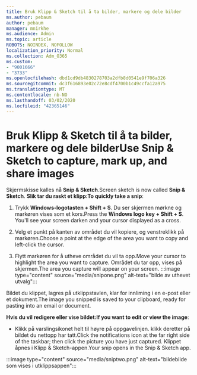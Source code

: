 ```yaml
---
title: Bruk Klipp & Sketch til å ta bilder, markere og dele bilder
ms.author: pebaum
author: pebaum
manager: mnirkhe
ms.audience: Admin
ms.topic: article
ROBOTS: NOINDEX, NOFOLLOW
localization_priority: Normal
ms.collection: Adm_O365
ms.custom:
- "9001666"
- "3733"
ms.openlocfilehash: dbd1cd9db4830278703a2dfb8d0541e9f706a326
ms.sourcegitcommit: dc3f616893e02c72e8cdf4700b1c49ccfa12a975
ms.translationtype: MT
ms.contentlocale: nb-NO
ms.lasthandoff: 03/02/2020
ms.locfileid: "42365146"
---
```

# <a name="use-snip--sketch-to-capture-mark-up-and-share-images"></a><span data-ttu-id="7c5fd-102">Bruk Klipp & Sketch til å ta bilder, markere og dele bilder</span><span class="sxs-lookup"><span data-stu-id="7c5fd-102">Use Snip & Sketch to capture, mark up, and share images</span></span>

<span data-ttu-id="7c5fd-103">Skjermskisse kalles nå **Snip & Sketch**.</span><span class="sxs-lookup"><span data-stu-id="7c5fd-103">Screen sketch is now called **Snip & Sketch**.</span></span> <span data-ttu-id="7c5fd-104">**Slik tar du raskt et klipp:**</span><span class="sxs-lookup"><span data-stu-id="7c5fd-104">**To quickly take a snip**:</span></span>

1. <span data-ttu-id="7c5fd-105">Trykk **Windows-logotasten + Shift + S**. Du ser skjermen mørkne og markøren vises som et kors.</span><span class="sxs-lookup"><span data-stu-id="7c5fd-105">Press the **Windows logo key + Shift + S**. You'll see your screen darken and your cursor displayed as a cross.</span></span> 

2. <span data-ttu-id="7c5fd-106">Velg et punkt på kanten av området du vil kopiere, og venstreklikk på markøren.</span><span class="sxs-lookup"><span data-stu-id="7c5fd-106">Choose a point at the edge of the area you want to copy and left-click the cursor.</span></span> 

3. <span data-ttu-id="7c5fd-107">Flytt markøren for å utheve området du vil ta opp.</span><span class="sxs-lookup"><span data-stu-id="7c5fd-107">Move your cursor to highlight the area you want to capture.</span></span> <span data-ttu-id="7c5fd-108">Området du tar opp, vises på skjermen.</span><span class="sxs-lookup"><span data-stu-id="7c5fd-108">The area you capture will appear on your screen.</span></span>
:::image type="content" source="media/snipone.png" alt-text="bilde av uthevet utvalg":::

<span data-ttu-id="7c5fd-110">Bildet du klippet, lagres på utklippstavlen, klar for innliming i en e-post eller et dokument.</span><span class="sxs-lookup"><span data-stu-id="7c5fd-110">The image you snipped is saved to your clipboard, ready for pasting into an email or document.</span></span> 

<span data-ttu-id="7c5fd-111">**Hvis du vil redigere eller vise bildet:**</span><span class="sxs-lookup"><span data-stu-id="7c5fd-111">**If you want to edit or view the image**:</span></span> 

- <span data-ttu-id="7c5fd-112">Klikk på varslingsikonet helt til høyre på oppgavelinjen. klikk deretter på bildet du nettopp har tatt.</span><span class="sxs-lookup"><span data-stu-id="7c5fd-112">Click the notifications icon at the far right side of the taskbar; then click the picture you have just captured.</span></span> <span data-ttu-id="7c5fd-113">Klippet åpnes i Klipp & Sketch-appen.</span><span class="sxs-lookup"><span data-stu-id="7c5fd-113">Your snip opens in the Snip & Sketch app.</span></span>

:::image type="content" source="media/sniptwo.png" alt-text="bildebilde som vises i utklippsappen":::